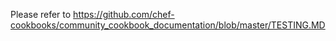 Please refer to https://github.com/chef-cookbooks/community_cookbook_documentation/blob/master/TESTING.MD